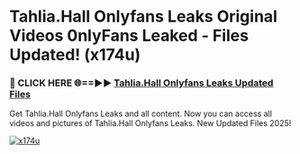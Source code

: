 # Tahlia.Hall Onlyfans Leaks Original Videos 0nlyFans Leaked - Files Updated! (x174u)

<h3>🔴 CLICK HERE 🌐==►► <a href="https://tinyurl.com/2jnfzry5" rel="nofollow">Tahlia.Hall Onlyfans Leaks Updated Files</a></h3>

Get Tahlia.Hall Onlyfans Leaks and all content. Now you can access all videos and pictures of Tahlia.Hall Onlyfans Leaks. New Updated Files 2025!

[![x174u](https://i.imgur.com/GyGTBgg.gif)](https://tinyurl.com/2jnfzry5)
